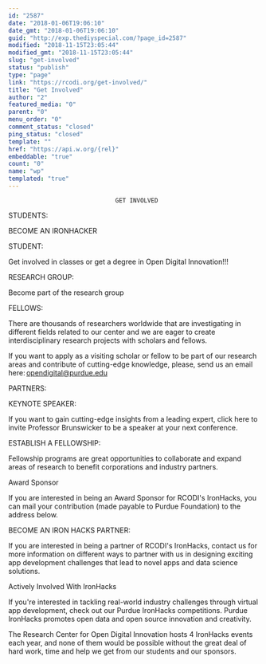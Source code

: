 ```yaml
---
id: "2587"
date: "2018-01-06T19:06:10"
date_gmt: "2018-01-06T19:06:10"
guid: "http://exp.thediyspecial.com/?page_id=2587"
modified: "2018-11-15T23:05:44"
modified_gmt: "2018-11-15T23:05:44"
slug: "get-involved"
status: "publish"
type: "page"
link: "https://rcodi.org/get-involved/"
title: "Get Involved"
author: "2"
featured_media: "0"
parent: "0"
menu_order: "0"
comment_status: "closed"
ping_status: "closed"
template: ""
href: "https://api.w.org/{rel}"
embeddable: "true"
count: "0"
name: "wp"
templated: "true"
---
```


                                  GET INVOLVED 

STUDENTS: 

BECOME AN IRONHACKER 

STUDENT:    

Get involved in classes or get a degree in Open Digital Innovation!!! 

RESEARCH GROUP: 

Become part of the research group 

FELLOWS: 

There are thousands of researchers worldwide that are investigating in different fields related to our center and we are eager to create interdisciplinary research projects with scholars and fellows. 

If you want to apply as a visiting scholar or fellow to be part of our research areas and contribute of cutting-edge knowledge, please, send us an email here:&#x202F;[opendigital@purdue.edu](mailto:opendigital@purdue.edu) 

PARTNERS: 

KEYNOTE SPEAKER: 

If you want to gain cutting-edge insights from a leading expert, click here to invite Professor Brunswicker to be a speaker at your next conference. 

ESTABLISH A FELLOWSHIP: 

Fellowship programs are great opportunities to collaborate and expand areas of research to benefit corporations and industry partners. 

Award Sponsor 

If you are interested in being an Award Sponsor for RCODI's IronHacks, you can mail your contribution (made payable to Purdue Foundation) to the address below. 

 

BECOME AN IRON HACKS PARTNER: 

If you are interested in being a partner of RCODI's IronHacks, contact us for more information on different ways to partner with us in designing exciting app development challenges that lead to novel apps and data science solutions. 

Actively Involved With IronHacks 

If  you're interested in tackling real-world industry challenges through virtual app development, check out our Purdue IronHacks competitions. Purdue IronHacks promotes open data and open source innovation and creativity. 

 

The Research Center for Open Digital Innovation hosts 4 IronHacks events each year, and none of them would be possible without the great deal of hard work, time and help we get from our students and our sponsors. 

 

